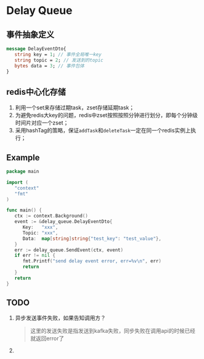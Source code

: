 # Delay Queue

## 事件抽象定义
```protobuf
message DelayEventDto{
   string key = 1; // 事件全局唯一key
   string topic = 2; // 发送到的topic
   bytes data = 3; // 事件包体
}
```

## redis中心化存储
1. 利用一个set来存储过期task，zset存储延期task；
2. 为避免redis大key的问题，redis中zset按照按照分钟进行划分，即每个分钟级时间片对应一个zset；
3. 采用hashTag的策略，保证`addTask`和`deleteTask`一定在同一个redis实例上执行；

## Example

```go
package main

import (
   "context"
   "fmt"
)

func main() {
   ctx := context.Background()
   event := &delay_queue.DelayEventDto{
      Key:   "xxx",
      Topic: "xxx",
      Data:  map[string]string{"test_key": "test_value"},
   }
   err := delay_queue.SendEvent(ctx, event)
   if err != nil {
      fmt.Printf("send delay event error, err=%v\n", err)
      return
   }
   return
}
```

## TODO
1. 异步发送事件失败，如果告知调用方？
    > 这里的发送失败是指发送到kafka失败，同步失败在调用api的时候已经就返回error了
2. 